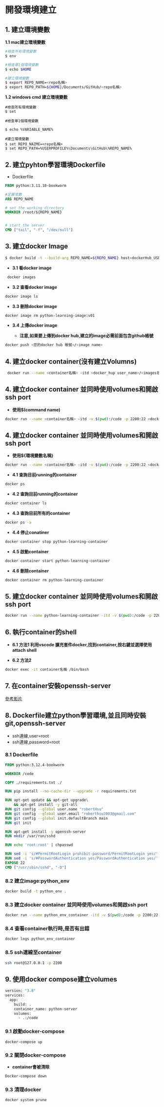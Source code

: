 # 開發環境建立



## 1. 建立環境變數

**1.1 mac建立環境變數**

```bash
#檢查所有環境變數
$ env

#檢查單1個環境變數
$ echo $HOME

#建立環境變數
$ export REPO_NAME=<repo名稱>
$ export REPO_PATH=${HOME}/Documents/GitHub/<repo名稱>
```

**1.2 windows cmd 建立環境變數**

```
#檢查所有環境變數
$ set

#檢查單1個環境變數

$ echo %VARIABLE_NAME%

#建立環境變數
$ set REPO_NAZME=<repo名稱>
$ set REPO_PATH=%USERPROFILE%\Documents\GitHub\%REPO_NAME%
```

## 2. 建立pyhton學習環境Dockerfile

- Dockerfile
  
```Dockerfile
FROM python:3.11.10-bookworm

#定義常數
ARG REPO_NAME

# set the working directory
WORKDIR /root/${REPO_NAME}


# start the server
CMD ["tail", "-f", "/dev/null"]
```

## 3. 建立docker Image

```bash
$ docker build -t --build-arg REPO_NAME=${REPO_NAME} host<dockerHub_USER_NAME>/<image_名稱>:v01 .
```

- **3.1 看docker image**

```bash
 docker images
```

- **3.2 查看docker image**

```bash
docker image ls
```

- **3.3 刪除docker image**

```bash
docker image rm python-learning-image:v01
```

- **3.4 上傳docker image**

  - **注意,如果要上傳到docker hub,建立的image必需前面包含github帳號**

```bash
docker push <您的docker hub 帳號>/<image name>
```

## 4. 建立docker container(沒有建立Volumns)

```bash
 docker run --name <container名稱> -itd <docker_hup user_name>/<images名稱>
```

## 4. 建立docker container 並同時使用volumes和開啟ssh port
- **使用$(command name)**

```bash
docker run --name <container名稱> -itd -v $(pwd):/code -p 2200:22 <docker_hup user_name>/<images名稱>
```

## 4. 建立docker container 並同時使用volumes和開啟ssh port
- **使用${環境變數名稱}**

```bash
docker run --name <container名稱> -itd -v $(pwd):/code -p 2200:22 <docker_hup user_name>/<images名稱>
```



- **4.1 查詢目前running的container**

```bash
docker ps
```

- **4.2 查詢目前running的container**

```bash
docker container ls
```

- **4.3 查詢目前所有的container**

```bash
docker ps -a
```

- **4.4 停止conatiner**

```bash
docker container stop python-learning-container
```

- **4.5 啟動container**

```bash
docker container start python-learning-container
```

- **4.6 刪除container**

```bash
docker container rm python-learning-container
```

## 5. 建立docker container 並同時使用volumes和開啟ssh port

```bash
docker run --name python-learning-container -itd -v $(pwd):/code -p 2200:22 python-learning-image
```

## 6. 執行container的shell

- **6.1 方法1 利用vscode 擴充套件docker,找到container,按右鍵並選擇使用attach shell**

- **6.2 方法2**

```bash
docker exec -it container名稱 /bin/bash
```

## 7. 在container安裝openssh-server

[參考影片](https://youtu.be/GicWz2OF0sk?si=siBDADg6V9xPxeLv)

## 8. Dockerfile建立python學習環境,並且同時安裝git,openssh-server

- ssh連線,user=root
- ssh連線,password=root

### 8.1 Dockerfile

```dockerfile
FROM python:3.12.4-bookworm

WORKDIR /code

COPY ./requirements.txt ./

RUN pip install --no-cache-dir --upgrade -r requirements.txt

RUN apt-get update && apt-get upgrade\
    && apt-get install -y git-all
RUN git config --global user.name "robertHsu"
RUN git config --global user.email "roberthsu2003@gmail.com"
RUN git config --global init.defaultBranch main
RUN git init

RUN apt-get install -y openssh-server
RUN mkdir /var/run/sshd

RUN echo 'root:root' | chpasswd

RUN sed -i 's/#PermitRootLogin prohibit-password/PermitRootLogin yes/' /etc/ssh/sshd_config
RUN sed -i 's/#PasswordAuthentication yes/PasswordAuthentication yes/' /etc/ssh/sshd_config
EXPOSE 22
CMD ["/usr/sbin/sshd", "-D"]
```

### 8.2 建立image:python_env

```bash
docker build -t python_env .
```

### 8.3 建立docker container 並同時使用volumes和開啟ssh port

```bash
docker run --name python_env_container -itd -v $(pwd):/code -p 2200:22 python_env 
```

### 8.4 查看container執行時,是否有出錯

```bash
docker logs python_env_container
```

### 8.5 ssh連線至container

```bash
ssh root@127.0.0.1 -p 2200
```

## 9. 使用docker compose建立volumes

```bash
version: "3.8"
services:
  app:
    build: .
    container_name: python-server
    volumes:
      - .:/code
```

### 9.1 啟動docker-compose

```bash
docker-compose up
```

### 9.2 關閉docker-compose

- **container會被清除**

```bash
Docker-compose down
```

### 9.3 清理docker

```bash
docker system prune
```